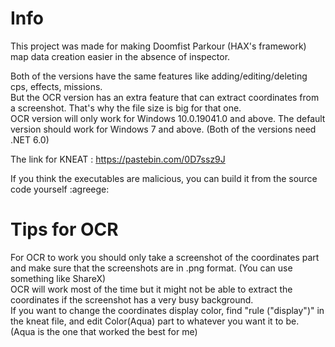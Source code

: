 # Info
This project was made for making Doomfist Parkour (HAX's framework) map data creation easier in the absence of inspector.  

Both of the versions have the same features like adding/editing/deleting cps, effects, missions.  
But the OCR version has an extra feature that can extract coordinates from a screenshot. That's why the file size is big for that one.  
OCR version will only work for Windows 10.0.19041.0 and above. The default version should work for Windows 7 and above. (Both of the versions need .NET 6.0)  

The link for KNEAT : https://pastebin.com/0D7ssz9J  

If you think the executables are malicious, you can build it from the source code yourself :agreege:

# Tips for OCR
For OCR to work you should only take a screenshot of the coordinates part and make sure that the screenshots are in .png format. (You can use something like ShareX)  
OCR will work most of the time but it might not be able to extract the coordinates if the screenshot has a very busy background.  
If you want to change the coordinates display color, find "rule ("display")" in the kneat file, and edit Color(Aqua) part to whatever you want it to be. (Aqua is the one that worked the best for me)
